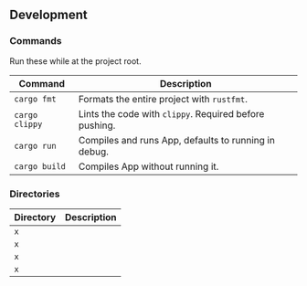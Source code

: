 ## Development

### Commands

Run these while at the project root.

| Command        | Description                                                |
|----------------|------------------------------------------------------------|
| `cargo fmt`    | Formats the entire project with `rustfmt`.                 |
| `cargo clippy` | Lints the code with `clippy`. Required before pushing.     |
| `cargo run`    | Compiles and runs App, defaults to running in debug.       |
| `cargo build`  | Compiles App without running it.                           |

### Directories

| Directory                       | Description                               |
|---------------------------------|-------------------------------------------|
| `x`                             |                                           |
| `x`                             |                                           |
| `x`                             |                                           |
| `x`                             |                                           |